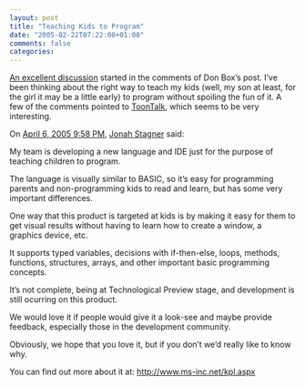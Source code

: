 ```yaml
---
layout: post
title: "Teaching Kids to Program"
date: "2005-02-22T07:22:00+01:00"
comments: false
categories: 
---
```


<p><a href="http://pluralsight.com/blogs/dbox/archive/2005/02/20/6009.aspx">An excellent discussion</a> started in the comments of Don Box&#8217;s post. I&#8217;ve been thinking about the right way to teach my kids (well, my son at least, for the girl it may be a little early) to program without spoiling the fun of it. A few of the comments pointed to <a href="http://www.toontalk.com">ToonTalk</a>, which seems to be very interesting.</p>

<section class="comments">

<div class="comment" id="comment-471">
On <a href="#comment-471" title="Permalink to this comment">April  6, 2005  9:58 PM</a>, <a href="http://www.ms-inc.net" title="http://www.ms-inc.net" rel="nofollow">Jonah Stagner</a>
said:
<p>My team is developing a new language and IDE just for the purpose of teaching children to program.</p>

<p>The language is visually similar to BASIC, so it&#8217;s easy for programming parents and non-programming kids to read and learn, but has some very important differences. </p>

<p>One way that this product is targeted at kids is by making it easy for them to get visual results without having to learn how to create a window, a graphics device, etc. </p>

<p>It supports typed variables, decisions with if-then-else, loops, methods, functions, structures, arrays, and other important basic programming concepts. </p>

<p>It&#8217;s not complete, being at Technological Preview stage, and development is still ocurring on this product. </p>

<p>We would love it if people would give it a look-see and maybe provide feedback, especially those in the development community. </p>

<p>Obviously, we hope that you love it, but if you don&#8217;t we&#8217;d really like to know why. </p>

<p>You can find out more about it at: <a href="http://www.ms-inc.net/kpl.aspx" rel="nofollow" /><a href="http://www.ms-inc.net/kpl.aspx" rel="nofollow">http://www.ms-inc.net/kpl.aspx</a></p>


</section>

